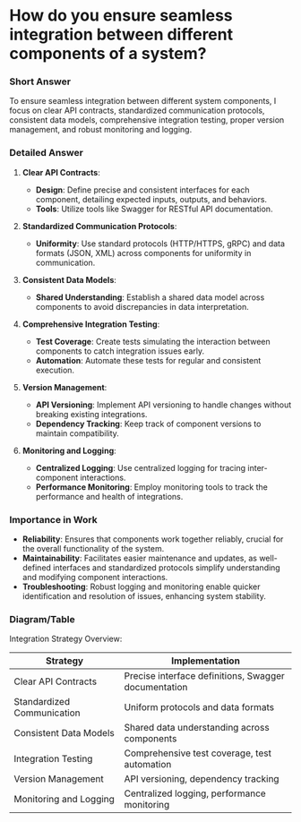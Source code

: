 # How do you ensure seamless integration between different components of a system?

### Short Answer
To ensure seamless integration between different system components, I focus on clear API contracts, standardized communication protocols, consistent data models, comprehensive integration testing, proper version management, and robust monitoring and logging.

### Detailed Answer
1. **Clear API Contracts**:
    - **Design**: Define precise and consistent interfaces for each component, detailing expected inputs, outputs, and behaviors.
    - **Tools**: Utilize tools like Swagger for RESTful API documentation.

2. **Standardized Communication Protocols**:
    - **Uniformity**: Use standard protocols (HTTP/HTTPS, gRPC) and data formats (JSON, XML) across components for uniformity in communication.

3. **Consistent Data Models**:
    - **Shared Understanding**: Establish a shared data model across components to avoid discrepancies in data interpretation.

4. **Comprehensive Integration Testing**:
    - **Test Coverage**: Create tests simulating the interaction between components to catch integration issues early.
    - **Automation**: Automate these tests for regular and consistent execution.

5. **Version Management**:
    - **API Versioning**: Implement API versioning to handle changes without breaking existing integrations.
    - **Dependency Tracking**: Keep track of component versions to maintain compatibility.

6. **Monitoring and Logging**:
    - **Centralized Logging**: Use centralized logging for tracing inter-component interactions.
    - **Performance Monitoring**: Employ monitoring tools to track the performance and health of integrations.

### Importance in Work
- **Reliability**: Ensures that components work together reliably, crucial for the overall functionality of the system.
- **Maintainability**: Facilitates easier maintenance and updates, as well-defined interfaces and standardized protocols simplify understanding and modifying component interactions.
- **Troubleshooting**: Robust logging and monitoring enable quicker identification and resolution of issues, enhancing system stability.

### Diagram/Table
Integration Strategy Overview:

| Strategy                         | Implementation                            |
|----------------------------------|-------------------------------------------|
| Clear API Contracts              | Precise interface definitions, Swagger documentation |
| Standardized Communication       | Uniform protocols and data formats        |
| Consistent Data Models           | Shared data understanding across components |
| Integration Testing              | Comprehensive test coverage, test automation |
| Version Management               | API versioning, dependency tracking       |
| Monitoring and Logging           | Centralized logging, performance monitoring |